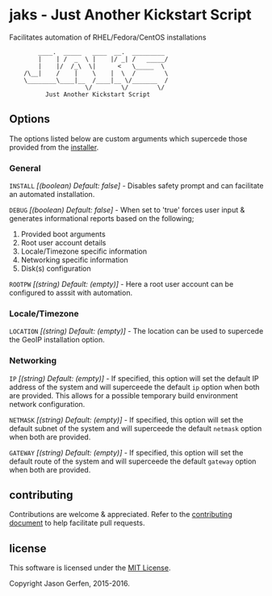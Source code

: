 # jaks - Just Another Kickstart Script

Facilitates automation of RHEL/Fedora/CentOS installations

```text
        ____.  _____   ____  __.  _________
        |    | /  _  \ |    |/ _| /   _____/
        |    |/  /_\  \|      <   \_____  \
    /\__|    /    |    \    |  \  /        \
    \________\____|__  /____|__ \/_______  /
                     \/        \/        \/
          Just Another Kickstart Script
```

## Options ##
The options listed below are custom arguments which supercede those provided
from the [installer](https://rhinstaller.github.io/anaconda/boot-options.html).

### General ###
`INSTALL` *[(boolean) Default: false]* -
Disables safety prompt and can facilitate an automated installation.

`DEBUG` *[(boolean) Default: false]* -
When set to 'true' forces user input & generates informational reports based
on the following;

 1. Provided boot arguments
 2. Root user account details
 3. Locale/Timezone specific information
 4. Networking specific information
 5. Disk(s) configuration

`ROOTPW` *[(string) Default: (empty)]* -
Here a root user account can be configured to asssit with automation.

### Locale/Timezone ###
`LOCATION` *[(string) Default: (empty)]* -
The location can be used to supercede the GeoIP installation option.

### Networking ###
`IP` *[(string) Default: (empty)]* -
If specified, this option will set the default IP address of the system
and will superceede the default `ip` option when both are provided. This
allows for a possible temporary build environment network configuration.

`NETMASK` *[(string) Default: (empty)]* -
If specified, this option will set the default subnet of the system
and will superceede the default `netmask` option when both are provided.

`GATEWAY` *[(string) Default: (empty)]* -
If specified, this option will set the default route of the system
and will superceede the default `gateway` option when both are provided.

## contributing ##
Contributions are welcome & appreciated. Refer to the
[contributing document](https://github.com/jas-/jaks/blob/master/CONTRIBUTING.md)
to help facilitate pull requests.

## license ##
This software is licensed under the
[MIT License](https://github.com/jas-/jaks/blob/master/LICENSE).

Copyright Jason Gerfen, 2015-2016.
